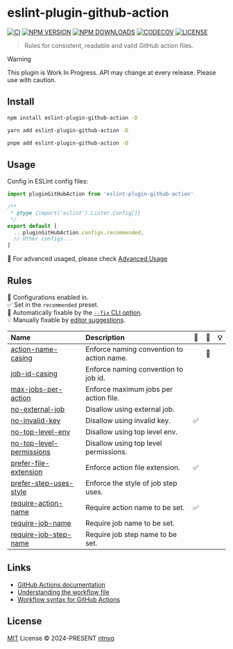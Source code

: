 # eslint-plugin-github-action

[![CI](https://github.com/ntnyq/eslint-plugin-github-action/workflows/CI/badge.svg)](https://github.com/ntnyq/eslint-plugin-github-action/actions)
[![NPM VERSION](https://img.shields.io/npm/v/eslint-plugin-github-action.svg)](https://www.npmjs.com/package/eslint-plugin-github-action)
[![NPM DOWNLOADS](https://img.shields.io/npm/dy/eslint-plugin-github-action.svg)](https://www.npmjs.com/package/eslint-plugin-github-action)
[![CODECOV](https://codecov.io/github/ntnyq/eslint-plugin-github-action/branch/main/graph/badge.svg)](https://codecov.io/github/ntnyq/eslint-plugin-github-action)
[![LICENSE](https://img.shields.io/github/license/ntnyq/eslint-plugin-github-action.svg)](https://github.com/ntnyq/eslint-plugin-github-action/blob/main/LICENSE)

> Rules for consistent, readable and valid GitHub action files.

> [!WARNING]
> This plugin is Work In Progress. API may change at every release. Please use with caution.

## Install

```bash
npm install eslint-plugin-github-action -D
```

```bash
yarn add eslint-plugin-github-action -D
```

```bash
pnpm add eslint-plugin-github-action -D
```

## Usage

Config in ESLint config files:

```ts
import pluginGitHubAction from 'eslint-plugin-github-action'

/**
 * @type {import('eslint').Linter.Config[]}
 */
export default [
  ...pluginGitHubAction.configs.recommended,
  // Other configs...
]
```

:apple: For advanced usaged, please check [Advanced Usage](https://eslint-plugin-github-action.ntnyq.com/guide/#advanced-usage)

## Rules

💼 Configurations enabled in.\
✅ Set in the `recommended` preset.\
🔧 Automatically fixable by the [`--fix` CLI option](https://eslint.org/docs/user-guide/command-line-interface#--fix).\
💡 Manually fixable by [editor suggestions](https://eslint.org/docs/developer-guide/working-with-rules#providing-suggestions).

| Name                                                                                                          | Description                               | 💼  | 🔧  | 💡  |
| :------------------------------------------------------------------------------------------------------------ | :---------------------------------------- | :-: | :-: | :-: |
| [action-name-casing](https://eslint-plugin-github-action.ntnyq.com/rules/action-name-casing.html)             | Enforce naming convention to action name. |     | 🔧  |     |
| [job-id-casing](https://eslint-plugin-github-action.ntnyq.com/rules/job-id-casing.html)                       | Enforce naming convention to job id.      |     |     |     |
| [max-jobs-per-action](https://eslint-plugin-github-action.ntnyq.com/rules/max-jobs-per-action.html)           | Enforce maximum jobs per action file.     |     |     |     |
| [no-external-job](https://eslint-plugin-github-action.ntnyq.com/rules/no-external-job.html)                   | Disallow using external job.              |     |     |     |
| [no-invalid-key](https://eslint-plugin-github-action.ntnyq.com/rules/no-invalid-key.html)                     | Disallow using invalid key.               | ✅  |     |     |
| [no-top-level-env](https://eslint-plugin-github-action.ntnyq.com/rules/no-top-level-env.html)                 | Disallow using top level env.             |     |     |     |
| [no-top-level-permissions](https://eslint-plugin-github-action.ntnyq.com/rules/no-top-level-permissions.html) | Disallow using top level permissions.     |     |     |     |
| [prefer-file-extension](https://eslint-plugin-github-action.ntnyq.com/rules/prefer-file-extension.html)       | Enforce action file extension.            | ✅  |     |     |
| [prefer-step-uses-style](https://eslint-plugin-github-action.ntnyq.com/rules/prefer-step-uses-style.html)     | Enforce the style of job step uses.       |     |     |     |
| [require-action-name](https://eslint-plugin-github-action.ntnyq.com/rules/require-action-name.html)           | Require action name to be set.            | ✅  |     |     |
| [require-job-name](https://eslint-plugin-github-action.ntnyq.com/rules/require-job-name.html)                 | Require job name to be set.               |     |     |     |
| [require-job-step-name](https://eslint-plugin-github-action.ntnyq.com/rules/require-job-step-name.html)       | Require job step name to be set.          |     |     |     |

## Links

- [GitHub Actions documentation](https://docs.github.com/en/actions)
- [Understanding the workflow file](https://docs.github.com/en/actions/use-cases-and-examples/creating-an-example-workflow#understanding-the-workflow-file)
- [Workflow syntax for GitHub Actions](https://docs.github.com/en/actions/writing-workflows/workflow-syntax-for-github-actions)

## License

[MIT](./LICENSE) License © 2024-PRESENT [ntnyq](https://github.com/ntnyq)
